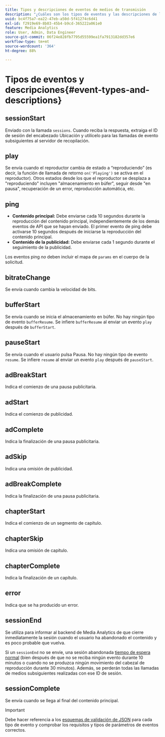 ```yaml
---
title: Tipos y descripciones de eventos de medios de transmisión
description: "¿Cuáles son los tipos de eventos y las descripciones de la recopilación de contenido? "
uuid: bc4f75a7-ea22-47eb-a50d-5f41274c6d41
exl-id: f2919e69-8b03-45b4-b9cd-365222a061e0
feature: Media Analytics
role: User, Admin, Data Engineer
source-git-commit: 06f24e828fb7795d55599ea1fa7913182dd357e6
workflow-type: tm+mt
source-wordcount: '364'
ht-degree: 88%

---
```


# Tipos de eventos y descripciones{#event-types-and-descriptions}

## sessionStart

Enviado con la llamada `sessions`. Cuando reciba la respuesta, extraiga el ID de sesión del encabezado Ubicación y utilícelo para las llamadas de evento subsiguientes al servidor de recopilación.

## play

Se envía cuando el reproductor cambia de estado a “reproduciendo” (es decir, la función de llamada de retorno `on('Playing')` se activa en el reproductor). Otros estados desde los que el reproductor se desplaza a &quot;reproduciendo&quot; incluyen &quot;almacenamiento en búfer&quot;, seguir desde &quot;en pausa&quot;, recuperación de un error, reproducción automática, etc.

## ping

* **Contenido principal:** Debe enviarse cada 10 segundos durante la reproducción del contenido principal, independientemente de los demás eventos de API que se hayan enviado. El primer evento de ping debe activarse 10 segundos después de iniciarse la reproducción del contenido principal.
* **Contenido de la publicidad:** Debe enviarse cada 1 segundo durante el seguimiento de la publicidad.

Los eventos ping *no* deben incluir el mapa de `params` en el cuerpo de la solicitud.

## bitrateChange

Se envía cuando cambia la velocidad de bits.

## bufferStart

Se envía cuando se inicia el almacenamiento en búfer. No hay ningún tipo de evento `bufferResume`. Se infiere `bufferResume` al enviar un evento `play` después de `bufferStart`.

## pauseStart

Se envía cuando el usuario pulsa Pausa. No hay ningún tipo de evento `resume`. Se infiere `resume` al enviar un evento `play` después de `pauseStart`.

## adBreakStart

Indica el comienzo de una pausa publicitaria.

## adStart

Indica el comienzo de publicidad.

## adComplete

Indica la finalización de una pausa publicitaria.

## adSkip

Indica una omisión de publicidad.

## adBreakComplete

Indica la finalización de una pausa publicitaria.

## chapterStart

Indica el comienzo de un segmento de capítulo.

## chapterSkip

Indica una omisión de capítulo.

## chapterComplete

Indica la finalización de un capítulo.

## error

Indica que se ha producido un error.

## sessionEnd

Se utiliza para informar al backend de Media Analytics de que cierre inmediatamente la sesión cuando el usuario ha abandonado el contenido y es poco probable que vuelva.

Si un `sessionEnd` no se envíe, una sesión abandonada [tiempo de espera normal](../mc-api-impl/mc-api-timeout.md) (bien después de que no se reciba ningún evento durante 10 minutos o cuando no se produzca ningún movimiento del cabezal de reproducción durante 30 minutos). Además, se perderán todas las llamadas de medios subsiguientes realizadas con ese ID de sesión.

## sessionComplete

Se envía cuando se llega al final del contenido principal.

>[!IMPORTANT]
>
>Debe hacer referencia a los [esquemas de validación de JSON](mc-api-json-validation.md) para cada tipo de evento y comprobar los requisitos y tipos de parámetros de eventos correctos.

